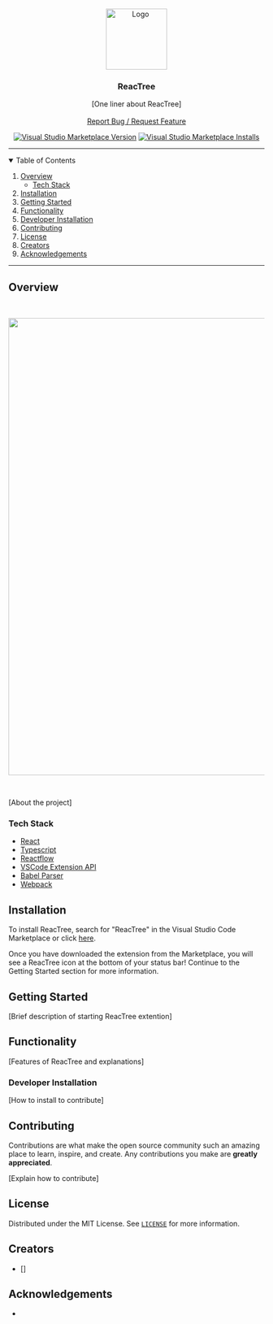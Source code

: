 <!-- REACTREE README -->
<!-- PROJECT LOGO -->
<br />
<p align="center">
  <a href="https://github.com/oslabs-beta/ReacTree">
    <img src="" alt="Logo" height="120">
  </a>

  <h3 align="center">ReacTree</h3>

  <p align="center">
    [One liner about ReacTree]
    <br />
    <br />
    <a href="https://github.com/oslabs-beta/ReacTree/issues">Report Bug / Request Feature</a>
  </p>
    <!-- BADGES -->
  <p align="center">
    <!-- VSCode Version -->
    <a href="[marketplace link]"><img alt="Visual Studio Marketplace Version" src="[version shield]"></a>
    <!-- VSCode Installs -->
    <a href="[marketplace link]"><img alt="Visual Studio Marketplace Installs" src="[version shield]"></a>
    <br>
    <!-- BUILD STATUS -->
    <!-- Look into build status validation -->
  </p>
</p>

<hr>

<!-- TABLE OF CONTENTS -->
<details open="open">
  <summary>Table of Contents</summary>
  <ol>
    <li>
      <a href="#about-the-project">Overview</a>
      <ul>
        <li><a href="#built-with">Tech Stack</a></li>
      </ul>
    </li>
    <li><a href="#installation">Installation</a></li>
    <li><a href="#getting-started">Getting Started</a></li>
    <li><a href="#usage">Functionality</a></li>
    <li><a href="#contributor-usage">Developer Installation</a></li>
    <li><a href="#contributing">Contributing</a></li>
    <li><a href="#license">License</a></li>
    <li><a href="#creators">Creators</a></li>
    <li><a href="#acknowledgements">Acknowledgements</a></li>
  </ol>
</details>

<hr>

## Overview

<br/>
<p align="center">
  <img width="900" src="[gif uri]">
</p>
<br/>

[About the project]


### Tech Stack

* [React](https://reactjs.org/)
* [Typescript](https://www.typescriptlang.org/)
* [Reactflow](https://reactflow.dev/)
* [VSCode Extension API](https://code.visualstudio.com/api)
* [Babel Parser](https://babeljs.io/docs/en/babel-parser)
* [Webpack](https://webpack.js.org/)


## Installation

To install ReacTree, search for "ReacTree" in the Visual Studio Code Marketplace or click [here](https://marketplace.visualstudio.com/).

Once you have downloaded the extension from the Marketplace, you will see a ReacTree icon at the bottom of your status bar! Continue to the Getting Started section for more information.

## Getting Started

[Brief description of starting ReacTree extention]

## Functionality

[Features of ReacTree and explanations]

### Developer Installation

[How to install to contribute]

## Contributing

Contributions are what make the open source community such an amazing place to learn, inspire, and create. Any contributions you make are **greatly appreciated**.

[Explain how to contribute]

## License
<!-- Make sure to add license file to master branch -->
Distributed under the MIT License. See [`LICENSE`](https://github.com/oslabs-beta/ReacTree/master/LICENSE) for more information.

## Creators

* []

## Acknowledgements
* 